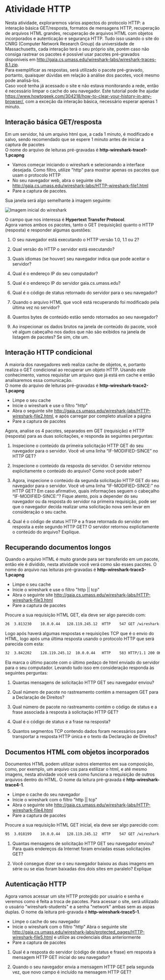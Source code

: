# Atividade HTTP

Nesta atividade, exploraremos vários aspectos do protocolo HTTP: a interação básica GET/resposta, formatos de mensagens HTTP, recuperação de arquivos HTML grandes, recuperação de arquivos HTML com objetos incorporados e autenticação e segurança HTTP. Tudo isso usando o site do CNRG (Computer Network Research Group) da universidade de Massachusetts, cada interação terá o seu próprio site, porém caso não consiga rastrear os pacotes é possível usar pacotes pré-gravados disponíveis em <http://gaia.cs.umass.edu/wireshark-labs/wireshark-traces-8.1.zip>. \
Para exemplificar as respostas, será utilizado o pacote pré-gravado, portanto, quaisquer dúvidas em relação à análise dos pacotes, você mesmo pode analisá-los. \
Caso você tenha já acessado o site e não estava monitorando a rede, então é necessário limpar o cache do seu navegador. Este tutorial pode lhe ajudar <https://www.howtogeek.com/304218/how-to-clear-your-history-in-any-browser/>, com a exceção da interação básica, necessário esperar apenas 1 minuto.

## Interação básica GET/resposta
Em um servidor, há um arquivo html que, a cada 1 minuto, é modificado e salvo, sendo recomendado que se espere 1 minuto antes de iniciar a captura de pacotes \
O nome do arquivo de leituras pré-gravadas é **http-wireshark-trace1-1.pcapng**
- Vamos começar iniciando o wireshark e selecionando a interface desejada. Como filtro, utilize "http" para mostrar apenas os pacotes que usam o protocolo HTTP
- No seu navegador web, abra o seguinte site <http://gaia.cs.umass.edu/wireshark-labs/HTTP-wireshark-file1.html>
- Pare a captura de pacotes.

Sua janela será algo semelhante à imagem seguinte:

![Imagem inicial do wireshark](img/http_wireshark_sample.png)

O campo que nos interessa é **Hypertext Transfer Protocol**. \
Agora vamos ambos os pacotes, tanto o GET (requisição) quanto o HTTP (resposta) e responder algumas questões: 

1. O seu navegador está executando o HTTP versão 1.0, 1.1 ou 2? 

2. Qual versão do HTTP o servidor está executando?

3. Quais idiomas (se houver) seu navegador indica que pode aceitar o servidor?

4. Qual é o endereço IP do seu computador? 

5. Qual é o endereço IP do servidor gaia.cs.umass.edu?

6. Qual é o código de status retornado do servidor para o seu navegador?

7. Quando o arquivo HTML que você está recuperando foi modificado pela última vez no servidor?

8.  Quantos bytes de conteúdo estão sendo retornados ao seu navegador?

9. Ao inspecionar os dados brutos na janela de conteúdo do pacote, você vê algum cabeçalho nos dados que não são exibidos na janela de listagem de pacotes? Se sim, cite um.

## Interação HTTP condicional 
A maioria dos navegadores web realiza cache de objetos, e, portanto realiza o GET condicional ao recuperar um objeto HTTP. Usando este conhecimento, vamos requisitar um arquivo que já está em cache e então analisaremos essa comunicação. \
O nome do arquivo de leituras pré-gravadas é **http-wireshark-trace2-1.pcapng**

- Limpe o seu cache
- Inicie o wireshark e use o filtro "http"
- Abra o seguinte site <http://gaia.cs.umass.edu/wireshark-labs/HTTP-wireshark-file2.html>, e após carregar por completo atualize a página
- Pare a captura de pacotes

Agora, analise os 4 pacotes, separados em GET (requisição) e HTTP (resposta) para as duas solicitações, e responda às seguintes perguntas:

1. Inspecione o conteúdo da primeira solicitação HTTP GET do seu navegador para o servidor. Você vê uma linha “IF-MODIFIED-SINCE” no HTTP GET?

2. Inspecione o conteúdo da resposta do servidor. O servidor retornou explicitamente o conteúdo do arquivo? Como você pode saber?

3. Agora, inspecione o conteúdo da segunda solicitação HTTP GET do seu navegador para o servidor. Você vê uma linha “IF-MODIFIED-SINCE:” no HTTP GET? Em caso afirmativo, quais informações seguem o cabeçalho “IF-MODIFIED-SINCE:”? Fique atento, pois a depender do seu navegador ou da resposta do servidor na primeira requisição, pode ser que o navegador decida realizar uma solicitação nova sem levar em consideração o seu cache.

4. Qual é o código de status HTTP e a frase retornada do servidor em resposta a este segundo HTTP GET? O servidor retornou explicitamente o conteúdo do arquivo? Explique.

## Recuperando documentos longos
Quando o arquivo HTML é muito grande para ser transferido em um pacote, então ele é dividido, nesta atividade você verá como são esses pacotes. O nome do arquivo nas leituras pré-gravadas é **http-wireshark-trace3-1.pcapng**

- Limpe o seu cache 
- Inicie o wireshark e use o filtro "http || tcp"
- Abra o seguinte site <http://gaia.cs.umass.edu/wireshark-labs/HTTP-wireshark-file3.html>
- Pare a captura de pacotes

Procure a sua requisição HTML GET, ela deve ser algo parecido com: 
```bash
26	3.813230	10.0.0.44	128.119.245.12	HTTP	547	GET /wireshark-labs/HTTP-wireshark-file3.html HTTP/1.1
```
Logo após haverá algumas respostas e requisições TCP que é o envio do HTML, logo após uma última resposta usando o protocolo HTTP que será parecida com esta:
```bash
32	3.842202	128.119.245.12	10.0.0.44	HTTP	583	HTTP/1.1 200 OK  (text/html)
```
Ela marca o último pacote com o último pedaço de html enviado do servidor para o seu computador. Levando tudo isso em consideração responda às seguintes perguntas:

1. Quantas mensagens de solicitação HTTP GET seu navegador enviou?

2. Qual número de pacote no rastreamento contém a mensagem GET para a Declaração de Direitos?

3. Qual número de pacote no rastreamento contém o código de status e a frase associada à resposta à solicitação HTTP GET?

4. Qual é o código de status e a frase na resposta?

5. Quantos segmentos TCP contendo dados foram necessários para transportar a resposta HTTP única e o texto da Declaração de Direitos?


## Documentos HTML com objetos incorporados
Documentos HTML podem utilizar outros elementos em sua composição, como, por exemplo, um arquivo css para estilizar o html, e até mesmo imagens, nesta atividade você verá como funciona a requisição de outros arquivos dentro do HTML. O nome da leitura pré-gravada é **http-wireshark-trace4-1**.

- Limpe o cache do seu navegador
- Inicie o wireshark com o filtro "http || tcp"
- Abra o seguinte site <http://gaia.cs.umass.edu/wireshark-labs/HTTP-wireshark-file4.html>
- Pare a captura de pacotes

Procure a sua requisição HTML GET inicial, ela deve ser algo parecido com: 
```bash
95	3.018199	10.0.0.44	128.119.245.12	HTTP	547	GET /wireshark-labs/HTTP-wireshark-file4.html HTTP/1.1 
```

1. Quantas mensagens de solicitação HTTP GET seu navegador enviou? Para quais endereços da Internet foram enviadas essas solicitações GET?

2.  Você consegue dizer se o seu navegador baixou as duas imagens em série ou se elas foram baixadas dos dois sites em paralelo? Explique

## Autenticação HTTP
Agora vamos acessar um site HTTP protegido por usuário e senha e veremos como é feita a troca de pacotes. Para acessar o site, será utilizado o usuário "wireshark-students" e a senha "network" ambas sem as aspas duplas. O nome da leitura pré-gravada é <b>http-wireshark-trace5-1</b>.

- Limpe o cache do seu navegador
- Inicie o wireshark com o filtro "http"
 Abra o seguinte site <http://gaia.cs.umass.edu/wireshark-labs/protected_pages/HTTP-wireshark-file5.html> e utilize as credenciais ditas anteriormente
- Pare a captura de pacotes

1. Qual é a resposta do servidor (código de status e frase) em resposta à mensagem HTTP GET inicial do seu navegador?

2.  Quando o seu navegador envia a mensagem HTTP GET pela segunda vez, que novo campo é incluído na mensagem HTTP GET?